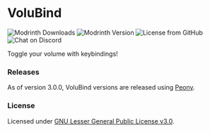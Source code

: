 # VoluBind

![Modrinth Downloads](https://img.shields.io/modrinth/dt/volubind?logo=modrinth&label=Downloads&labelColor=15151e&color=00af5c&style=flat-square)
![Modrinth Version](https://img.shields.io/modrinth/v/volubind?label=Version&labelColor=15151e&color=007daf&style=flat-square)
![License from GitHub](https://img.shields.io/github/license/LilydevMC/VoluBind?label=License&labelColor=15151e&color=af5900&style=flat-square)
![Chat on Discord](https://img.shields.io/discord/995465843364343883?label=Discord&labelColor=15151e&color=5865F2&style=flat-square)

Toggle your volume with keybindings!


### Releases

As of version 3.0.0, VoluBind versions are released using
[Peony](https://github.com/LilydevMC/Peony).

### License

Licensed under [GNU Lesser General Public License v3.0](/LICENSE).
